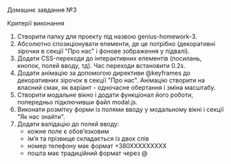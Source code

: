Домашнє завдання №3

Критерії виконання

1. Створити папку для проекту під назвою genius-homework-3.
2. Абсолютно спозиціонувати елементи, де це потрібно (декоративні зірочки в секції "Про нас" і фонове зображення у підвалі).
3. Додати CSS-переходи до інтерактивних елементів (посилань, кнопок, полей вводу, тд). Час переходи встановити 0.2s.
4. Додати анімацію за допомогою директиви @keyframes до декоративних зірочок в секції "Про нас". Анімацію створити на власний смак, як варіант - одночасне обертання і зміна масштабу.
5. Створити модальне вікно і додати функціонал його роботи, попередньо підключивши файл modal.js.
6. Виконати розмітку форми із полями вводу у модальному вікні і секції "Як нас знайти".
7. Додати валідацію до полей вводу:
   - кожне поле є обовʼязковим
   - імʼя та прізвище складається із двох слів
   - номер телефону має формат +380ХХХХХХХХХ
   - пошта має традиційний формат через @
